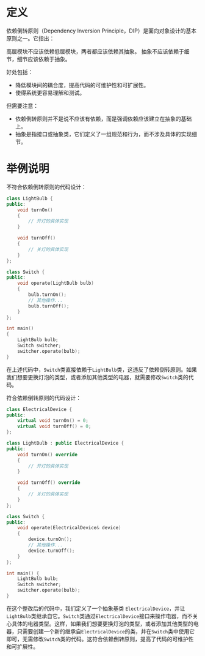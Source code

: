 # 定义

依赖倒转原则（Dependency Inversion Principle，DIP）是面向对象设计的基本原则之一。它指出：

高层模块不应该依赖低层模块，两者都应该依赖其抽象。
抽象不应该依赖于细节，细节应该依赖于抽象。

好处包括：

* 降低模块间的耦合度，提高代码的可维护性和可扩展性。
* 使得系统更容易理解和测试。

但需要注意：

* 依赖倒转原则并不是说不应该有依赖，而是强调依赖应该建立在抽象的基础上。
* 抽象是指接口或抽象类，它们定义了一组规范和行为，而不涉及具体的实现细节。

# 举例说明

不符合依赖倒转原则的代码设计：

```C++
class LightBulb {
public:
    void turnOn()
    {
        // 开灯的具体实现
    }

    void turnOff()
    {
        // 关灯的具体实现
    }
};

class Switch {
public:
    void operate(LightBulb bulb)
    {
        bulb.turnOn();
        // 其他操作...
        bulb.turnOff();
    }
};

int main()
{
    LightBulb bulb;
    Switch switcher;
    switcher.operate(bulb);
}
```

在上述代码中，`Switch`类直接依赖于`LightBulb`类，这违反了依赖倒转原则。如果我们想要更换灯泡的类型，或者添加其他类型的电器，就需要修改`Switch`类的代码。

符合依赖倒转原则的代码设计：

```C++
class ElectricalDevice {
public:
    virtual void turnOn() = 0;
    virtual void turnOff() = 0;
};

class LightBulb : public ElectricalDevice {
public:
    void turnOn() override
    {
        // 开灯的具体实现
    }

    void turnOff() override
    {
        // 关灯的具体实现
    }
};

class Switch {
public:
    void operate(ElectricalDevice& device)
    {
        device.turnOn();
        // 其他操作...
        device.turnOff();
    }
};

int main() {
    LightBulb bulb;
    Switch switcher;
    switcher.operate(bulb);
}
```

在这个整改后的代码中，我们定义了一个抽象基类 `ElectricalDevice`，并让`LightBulb`类继承自它。`Switch`类通过`ElectricalDevice`接口来操作电器，而不关心具体的电器类型。这样，如果我们想要更换灯泡的类型，或者添加其他类型的电器，只需要创建一个新的继承自`ElectricalDevice`的类，并在`Switch`类中使用它即可，无需修改`Switch`类的代码。这符合依赖倒转原则，提高了代码的可维护性和可扩展性。